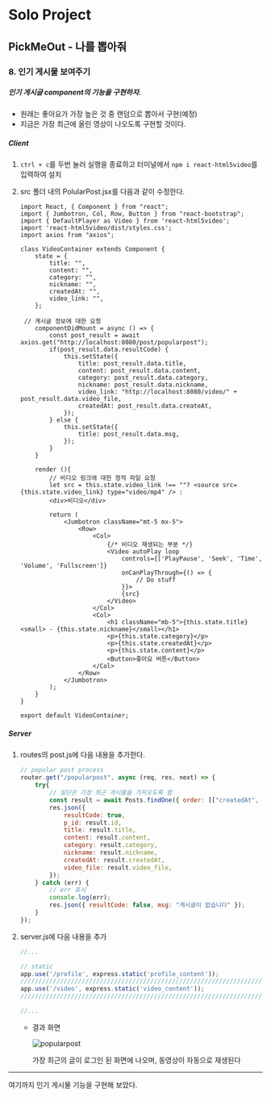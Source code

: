 # Solo Project 

## PickMeOut - 나를 뽑아줘

### 8. 인기 게시물 보여주기



##### 인기 게시글 component의 기능을 구현하자.

* 원래는 좋아요가 가장 높은 것 중 랜덤으로 뽑아서 구현(예정)
* 지금은 가장 최근에 올린 영상이 나오도록 구현할 것이다.



##### Client

1. `ctrl + c`를 두번 눌러 실행을 종료하고 터미널에서 `npm i react-html5video`를 입력하여 설치

   

2. src 폴더 내의 PolularPost.jsx를 다음과 같이 수정한다.

   ```react
   import React, { Component } from "react";
   import { Jumbotron, Col, Row, Button } from "react-bootstrap";
   import { DefaultPlayer as Video } from 'react-html5video';
   import 'react-html5video/dist/styles.css';
   import axios from "axios";
   
   class VideoContainer extends Component {
       state = {
           title: "",
           content: "",
           category: "",
           nickname: "",
           createdAt: "",
           video_link: "",
       };
   
   	// 게시글 정보에 대한 요청
       componentDidMount = async () => {
           const post_result = await axios.get("http://localhost:8080/post/popularpost");
           if(post_result.data.resultCode) {
               this.setState({
                   title: post_result.data.title,
                   content: post_result.data.content,
                   category: post_result.data.category,
                   nickname: post_result.data.nickname,
                   video_link: "http://localhost:8080/video/" + post_result.data.video_file,
                   createdAt: post_result.data.createAt,
               });
           } else {
               this.setState({
                   title: post_result.data.msg,
               });
           }
       }
   
       render (){  
           // 비디오 링크에 대한 정적 파일 요청
           let src = this.state.video_link !== ""? <source src={this.state.video_link} type="video/mp4" /> :
           <div>비디오</div>
   
           return (
               <Jumbotron className="mt-5 mx-5">
                   <Row>
                       <Col>
                           {/* 비디오 재생되는 부분 */}
                           <Video autoPlay loop
                               controls={['PlayPause', 'Seek', 'Time', 'Volume', 'Fullscreen']}
                               onCanPlayThrough={() => {
                                   // Do stuff
                               }}>
                               {src}
                           </Video>
                       </Col>
                       <Col>
                           <h1 className="mb-5">{this.state.title}<small> - {this.state.nickname}</small></h1>
                           <p>{this.state.category}</p>
                           <p>{this.state.createdAt}</p>
                           <p>{this.state.content}</p>
                           <Button>좋아요 버튼</Button>
                       </Col>
                   </Row>
               </Jumbotron>
           );
       }
   }
   
   export default VideoContainer;
   ```



##### Server

1. routes의 post.js에 다음 내용을 추가한다.

   ```javascript
   // popular post process
   router.get("/popularpost", async (req, res, next) => {
       try{
           // 일단은 가장 최근 게시물을 가져오도록 함
           const result = await Posts.findOne({ order: [["createdAt", "DESC"]] });
           res.json({ 
               resultCode: true,
               p_id: result.id,
               title: result.title,
               content: result.content,
               category: result.category,
               nickname: result.nickname,
               createdAt: result.createdAt,
               video_file: result.video_file,
           });
       } catch (err) {
           // err 표시
           console.log(err);
           res.json({ resultCode: false, msg: "게시글이 없습니다" });
       }
   });
   ```

   

2. server.js에 다음 내용을 추가

   ```javascript
   //...
   
   // static
   app.use('/profile', express.static('profile_content'));
   ////////////////////////////////////////////////////////////////////////
   app.use('/video', express.static('video_content'));
   ////////////////////////////////////////////////////////////////////////
   
   //...
   ```

   * 결과 화면

     ![popularpost](https://user-images.githubusercontent.com/20276476/75888055-1b8f2180-5e6e-11ea-987e-105e11a45e2d.png)

     가장 최근의 글이 로그인 된 화면에 나오며, 동영상이 자동으로 재생된다



*****



여기까지 인기 게시물 기능을 구현해 보았다.

